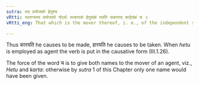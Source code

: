 ```yaml
---
sutra: तत् प्रयोजको हेतुश्च
vRtti: स्वतन्त्रस्य प्रयोजको योऽर्थः तत्कारकं हेतुसंज्ञं भवति चकारात् कर्तृसंज्ञं च ॥
vRtti_eng: That which is the mover thereof, i. e., of the independent source of action, is called _Hetu_ or cause, as well as _karta_ or agent

---
```

Thus कारयति he causes to be made, हारयति he causes to be taken. When _hetu_ is employed as agent the verb is put in the causative form (III.1.26).

The force of the word च is to give both names to the mover of an agent, viz., _Hetu_ and _karta_: otherwise by _sutra_ 1 of this Chapter only one name would have been given.